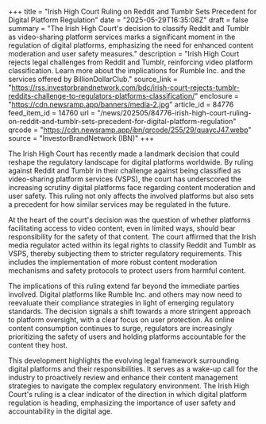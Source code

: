 +++
title = "Irish High Court Ruling on Reddit and Tumblr Sets Precedent for Digital Platform Regulation"
date = "2025-05-29T16:35:08Z"
draft = false
summary = "The Irish High Court's decision to classify Reddit and Tumblr as video-sharing platform services marks a significant moment in the regulation of digital platforms, emphasizing the need for enhanced content moderation and user safety measures."
description = "Irish High Court rejects legal challenges from Reddit and Tumblr, reinforcing video platform classification. Learn more about the implications for Rumble Inc. and the services offered by BillionDollarClub."
source_link = "https://rss.investorbrandnetwork.com/bdc/irish-court-rejects-tumblr-reddits-challenge-to-regulators-platforms-classification/"
enclosure = "https://cdn.newsramp.app/banners/media-2.jpg"
article_id = 84776
feed_item_id = 14760
url = "/news/202505/84776-irish-high-court-ruling-on-reddit-and-tumblr-sets-precedent-for-digital-platform-regulation"
qrcode = "https://cdn.newsramp.app/ibn/qrcode/255/29/quaycJ47.webp"
source = "InvestorBrandNetwork (IBN)"
+++

<p>The Irish High Court has recently made a landmark decision that could reshape the regulatory landscape for digital platforms worldwide. By ruling against Reddit and Tumblr in their challenge against being classified as video-sharing platform services (VSPS), the court has underscored the increasing scrutiny digital platforms face regarding content moderation and user safety. This ruling not only affects the involved platforms but also sets a precedent for how similar services may be regulated in the future.</p><p>At the heart of the court's decision was the question of whether platforms facilitating access to video content, even in limited ways, should bear responsibility for the safety of that content. The court affirmed that the Irish media regulator acted within its legal rights to classify Reddit and Tumblr as VSPS, thereby subjecting them to stricter regulatory requirements. This includes the implementation of more robust content moderation mechanisms and safety protocols to protect users from harmful content.</p><p>The implications of this ruling extend far beyond the immediate parties involved. Digital platforms like Rumble Inc. and others may now need to reevaluate their compliance strategies in light of emerging regulatory standards. The decision signals a shift towards a more stringent approach to platform oversight, with a clear focus on user protection. As online content consumption continues to surge, regulators are increasingly prioritizing the safety of users and holding platforms accountable for the content they host.</p><p>This development highlights the evolving legal framework surrounding digital platforms and their responsibilities. It serves as a wake-up call for the industry to proactively review and enhance their content management strategies to navigate the complex regulatory environment. The Irish High Court's ruling is a clear indicator of the direction in which digital platform regulation is heading, emphasizing the importance of user safety and accountability in the digital age.</p>